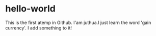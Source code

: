 # hello-world
This is the first atemp in Github.
I'am juthua.I just learn the word 'gain currency'.
I add something to it!
